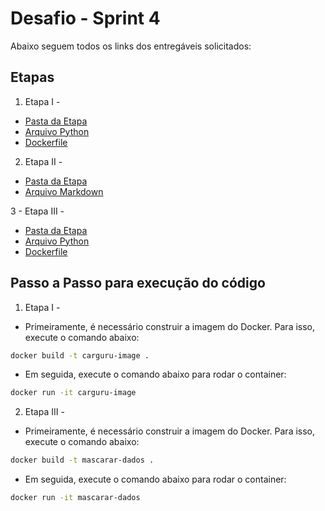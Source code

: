 # Desafio - Sprint 4

Abaixo seguem todos os links dos entregáveis solicitados:

## Etapas

1. Etapa I -

- [Pasta da Etapa](./etapa1/)
- [Arquivo Python](./etapa1/carguru.py)
- [Dockerfile](./etapa1/dockerfile)

2. Etapa II -

- [Pasta da Etapa](./etapa2/)
- [Arquivo Markdown](./etapa2/README.md)

3 - Etapa III -

- [Pasta da Etapa](./etapa3/)
- [Arquivo Python](./etapa3/mascarar_dados.py)
- [Dockerfile](./etapa3/dockerfile)

## Passo a Passo para execução do código

1. Etapa I -

- Primeiramente, é necessário construir a imagem do Docker. Para isso, execute o comando abaixo:

```bash
docker build -t carguru-image .
```

- Em seguida, execute o comando abaixo para rodar o container:

```bash
docker run -it carguru-image
```

2. Etapa III -

- Primeiramente, é necessário construir a imagem do Docker. Para isso, execute o comando abaixo:

```bash
docker build -t mascarar-dados .
```

- Em seguida, execute o comando abaixo para rodar o container:

```bash
docker run -it mascarar-dados
```
